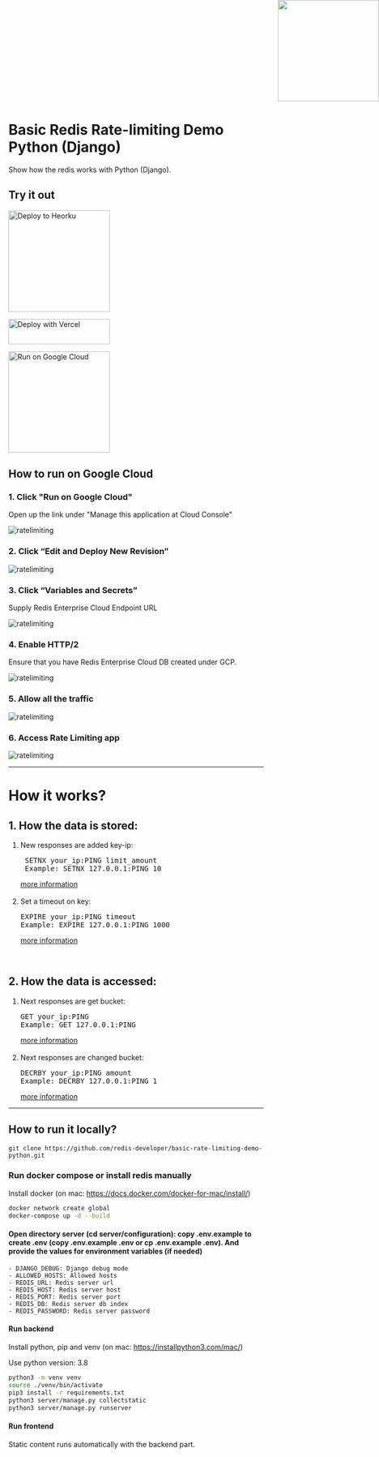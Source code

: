 <div style="position: absolute; top: 0px; right: 0px;">
    <img width="200" height="200" src="https://redislabs.com/wp-content/uploads/2020/12/RedisLabs_Illustration_HomepageHero_v4.svg">
</div>
<div style="height: 150px"></div>

# Basic Redis Rate-limiting Demo Python (Django)

Show how the redis works with Python (Django).


## Try it out

<p>
    <a href="https://heroku.com/deploy" target="_blank">
        <img src="https://www.herokucdn.com/deploy/button.svg" alt="Deploy to Heorku" width="200px"/>
    <a>
</p>

<p>
    <a href="https://vercel.com/new/git/external?repository-url=https://github.com/redis-developer/basic-rate-limiting-demo-python/tree/master&env=REDIS_HOST,REDIS_PORT,REDIS_PASSWORD" target="_blank">
        <img src="https://vercel.com/button" alt="Deploy with Vercel" width="200px" height="50px"/>
    </a>
</p>

<p>
    <a href="https://deploy.cloud.run/?dir=google-cloud-run" target="_blank">
        <img src="https://deploy.cloud.run/button.svg" alt="Run on Google Cloud" width="200px"/>
    </a>
    
</p>

## How to run on Google Cloud

###  1. Click "Run on Google Cloud" 
        
Open up the link under "Manage this application at Cloud Console"
        
![ratelimiting](https://raw.githubusercontent.com/redis-developer/basic-rate-limiting-demo-python/master/image1.png)
       
        
        
### 2. Click “Edit and Deploy New Revision”
        
![ratelimiting](https://raw.githubusercontent.com/redis-developer/basic-rate-limiting-demo-python/master/image2.png)


### 3. Click “Variables and Secrets” 

Supply Redis Enterprise Cloud Endpoint URL
        
![ratelimiting](https://raw.githubusercontent.com/redis-developer/basic-rate-limiting-demo-python/master/image3.png)    
        
### 4. Enable HTTP/2
        
Ensure that you have Redis Enterprise Cloud DB created under GCP.
        
![ratelimiting](https://raw.githubusercontent.com/redis-developer/basic-rate-limiting-demo-python/master/image_4.png)

### 5. Allow all the traffic
        
![ratelimiting](https://raw.githubusercontent.com/redis-developer/basic-rate-limiting-demo-python/master/image_5.png)

 ### 6. Access Rate Limiting app

![ratelimiting](https://raw.githubusercontent.com/redis-developer/basic-rate-limiting-demo-python/master/image_6.png)



---

# How it works?

## 1. How the data is stored:
<ol>
    <li>New responses are added key-ip:<pre> SETNX your_ip:PING limit_amount
 Example: SETNX 127.0.0.1:PING 10 </pre><a href="https://redis.io/commands/setnx">
 more information</a> 
 <br> <br>
 </li>
 <li> Set a timeout on key:<pre>EXPIRE your_ip:PING timeout
Example: EXPIRE 127.0.0.1:PING 1000 </pre><a href="https://redis.io/commands/expire">
 more information</a>
 </li>
</ol>
<br/>

## 2. How the data is accessed:
<ol>
    <li>Next responses are get bucket: <pre>GET your_ip:PING
Example: GET 127.0.0.1:PING   
</pre><a href="https://redis.io/commands/get">
more information</a>
<br> <br>
</li>
    <li> Next responses are changed bucket: <pre>DECRBY your_ip:PING amount
Example: DECRBY 127.0.0.1:PING 1</pre>
<a href="https://redis.io/commands/decrby">
more information</a>  </li>
</ol>
 
---

## How to run it locally?

```
git clone https://github.com/redis-developer/basic-rate-limiting-demo-python.git
```


### Run docker compose or install redis manually
Install docker (on mac: https://docs.docker.com/docker-for-mac/install/)
```sh
docker network create global
docker-compose up -d --build
```


#### Open directory server (cd server/configuration): copy .env.example to create .env (copy .env.example .env  or cp .env.example .env). And provide the values for environment variables (if needed)
    - DJANGO_DEBUG: Django debug mode
    - ALLOWED_HOSTS: Allowed hosts
    - REDIS_URL: Redis server url
    - REDIS_HOST: Redis server host
    - REDIS_PORT: Redis server port
    - REDIS_DB: Redis server db index
    - REDIS_PASSWORD: Redis server password

#### Run backend

Install python, pip and venv (on mac: https://installpython3.com/mac/)

Use python version: 3.8
``` sh
python3 -m venv venv
source ./venv/bin/activate
pip3 install -r requirements.txt
python3 server/manage.py collectstatic
python3 server/manage.py runserver
```

#### Run frontend

Static сontent runs automatically with the backend part.
